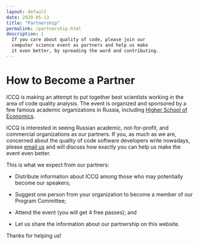 ```yaml
---
layout: default
date: 2020-05-13
title: "Partnership"
permalink: /partnership.html
description: |
  If you care about quality of code, please join our
  computer science event as partners and help us make
  it even better, by spreading the word and contributing.
---
```


# How to Become a Partner

ICCQ is making an attempt to put together best scientists
working in the area of code quality analysis. The event is organized
and sponsored by a few famous academic organizations in Russia, including
[Higher School of Economics](https://www.hse.ru).

ICCQ is interested in seeing Russian academic, not-for-profit, and commercial
organizations as our partners. If you, as much as we are,
concerned about the quality of code software developers write nowadays,
please [email us](mailto:partners@iccq.ru) and will discuss
how exactly you can help us make the event even better.

This is what we expect from our partners:

  * Distribute information about ICCQ among those who
    may potentially become our speakers;

  * Suggest one person from your organization to become
    a member of our Program Committee;

  * Attend the event (you will get 4 free passes); and

  * Let us share the information about our partnership
    on this website.

Thanks for helping us!
